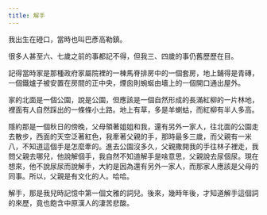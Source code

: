 ```yaml
---
title: 解手
---
```


我出生在磴口，當時也叫巴彥高勒鎮。

很多人甚至六、七歲之前的事都記不得，但我三、四歲的事仍舊歷歷在目。

記得當時家是那種政府家屬院裡的一棟馬脊排房中的一個套房，地上鋪得是青磚，一個鐵爐子被安置在房間的正中央，煙囪則蜿蜒由墻上的一個開口通出屋外。

家的北面是一個公園，說是公園，但應該是一個自然形成的長滿紅柳的一片林地，裡面有人自然踩出的一條條小土路。地上有草，多是羊蝲蛄，而紅柳有半人多高。

隱約那是一個秋日的傍晚，父母領著姐姐和我，還有另外一家人，往北面的公園走去散步，西面的天空泛著紅色，我牽著父親的手，那時最多三歲，而父親有一米八，不知道這個手是怎麼牽的。進去公園沒多久，父親撒開我的手往林子裡走，我問父親去哪兒，他說解個手，我自然不知道解手是啥意思，父親說去尿個尿。現在想來，他不說尿尿而說解手，大約是因為還有另外一家人，而那家人應該是父母的同事。所以，父親是有文化的人。哈哈。

解手，那是我兒時記憶中第一個文雅的詞兒。後來，幾時年後，才知道解手這個詞的來歷，竟也飽含中原漢人的淒苦悲酸。